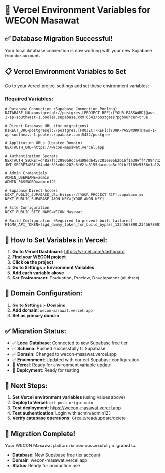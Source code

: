 # 🚀 Vercel Environment Variables for WECON Masawat

## ✅ **Database Migration Successful!**

Your local database connection is now working with your new Supabase free tier account. 

## 📋 **Vercel Environment Variables to Set**

Go to your Vercel project settings and set these environment variables:

### **Required Variables:**

```env
# Database Connection (Supabase Connection Pooling)
DATABASE_URL=postgresql://postgres.[PROJECT-REF]:[YOUR-PASSWORD]@aws-1-ap-southeast-1.pooler.supabase.com:6543/postgres?pgbouncer=true

# Direct Database URL (for migrations)
DIRECT_URL=postgresql://postgres.[PROJECT-REF]:[YOUR-PASSWORD]@aws-1-ap-southeast-1.pooler.supabase.com:5432/postgres

# Application URLs (Updated Domain)
NEXTAUTH_URL=https://wecon-masawat.vercel.app

# Authentication Secrets
NEXTAUTH_SECRET=d48a7fac2990b9cca4a08ed6457203ee06b2b16f1a396ff47094712b9fa91239
JWT_SECRET=86f164addc398e6da202c8f62fa8155dacdead8cf9fbf7189e5356e1a12a87c8

# Admin Credentials
ADMIN_USERNAME=admin
ADMIN_PASSWORD=admin123

# Supabase Direct Access
NEXT_PUBLIC_SUPABASE_URL=https://[YOUR-PROJECT-REF].supabase.co
NEXT_PUBLIC_SUPABASE_ANON_KEY=[YOUR-ANON-KEY]

# Site Configuration
NEXT_PUBLIC_SITE_NAME=WECON Masawat

# Build Configuration (Required to prevent build failures)
FIGMA_API_TOKEN=figd_dummy_token_for_build_bypass_12345678901234567890123456789012345678901234567890
```

## 🔧 **How to Set Variables in Vercel:**

1. **Go to Vercel Dashboard**: https://vercel.com/dashboard
2. **Find your WECON project**
3. **Click on the project**
4. **Go to Settings > Environment Variables**
5. **Add each variable above**
6. **Set Environment**: Production, Preview, Development (all three)

## 🎯 **Domain Configuration:**

1. **Go to Settings > Domains**
2. **Add domain**: `wecon-masawat.vercel.app`
3. **Set as primary domain**

## ✅ **Migration Status:**

- ✅ **Local Database**: Connected to new Supabase free tier
- ✅ **Schema**: Pushed successfully to Supabase
- ✅ **Domain**: Changed to wecon-masawat.vercel.app
- ✅ **Environment**: Updated with correct Supabase configuration
- 🔄 **Vercel**: Ready for environment variable update
- 🔄 **Deployment**: Ready for testing

## 🚀 **Next Steps:**

1. **Set Vercel environment variables** (using values above)
2. **Deploy to Vercel**: `git push origin main`
3. **Test deployment**: https://wecon-masawat.vercel.app
4. **Test authentication**: Login with admin/admin123
5. **Verify database operations**: Create/read/update/delete

## 🎉 **Migration Complete!**

Your WECON Masawat platform is now successfully migrated to:
- **Database**: New Supabase free tier account
- **Domain**: wecon-masawat.vercel.app
- **Status**: Ready for production use
